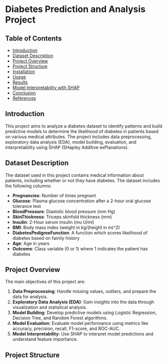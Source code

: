# Diabetes Prediction and Analysis Project

## Table of Contents

- [Introduction](#introduction)
- [Dataset Description](#dataset-description)
- [Project Overview](#project-overview)
- [Project Structure](#project-structure)
- [Installation](#installation)
- [Usage](#usage)
- [Results](#results)
- [Model Interpretability with SHAP](#model-interpretability-with-shap)
- [Conclusion](#conclusion)
- [References](#references)

## Introduction

This project aims to analyze a diabetes dataset to identify patterns and build predictive models to determine the likelihood of diabetes in patients based on various medical attributes. The project includes data preprocessing, exploratory data analysis (EDA), model building, evaluation, and interpretability using SHAP (SHapley Additive exPlanations).

## Dataset Description

The dataset used in this project contains medical information about patients, including whether or not they have diabetes. The dataset includes the following columns:

- **Pregnancies**: Number of times pregnant
- **Glucose**: Plasma glucose concentration after a 2-hour oral glucose tolerance test
- **BloodPressure**: Diastolic blood pressure (mm Hg)
- **SkinThickness**: Triceps skinfold thickness (mm)
- **Insulin**: 2-Hour serum insulin (mu U/ml)
- **BMI**: Body mass index (weight in kg/(height in m)^2)
- **DiabetesPedigreeFunction**: A function which scores likelihood of diabetes based on family history
- **Age**: Age in years
- **Outcome**: Class variable (0 or 1) where 1 indicates the patient has diabetes

## Project Overview

The main objectives of this project are:

1. **Data Preprocessing**: Handle missing values, outliers, and prepare the data for analysis.
2. **Exploratory Data Analysis (EDA)**: Gain insights into the data through visualization and statistical analysis.
3. **Model Building**: Develop predictive models using Logistic Regression, Decision Tree, and Random Forest algorithms.
4. **Model Evaluation**: Evaluate model performance using metrics like accuracy, precision, recall, F1-score, and ROC-AUC.
5. **Model Interpretability**: Use SHAP to interpret model predictions and understand feature importance.

## Project Structure

